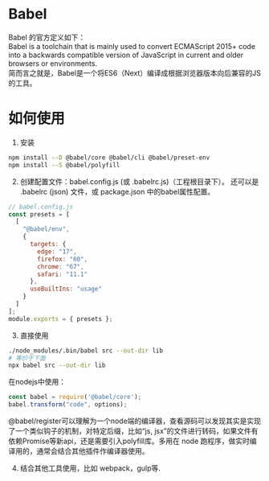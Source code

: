 # Babel
Babel 的官方定义如下：  
Babel is a toolchain that is mainly used to convert ECMAScript 2015+ code into a backwards compatible version of JavaScript in current and older browsers or environments.   
简而言之就是，Babel是一个将ES6（Next）编译成根据浏览器版本向后兼容的JS的工具。  

# 如何使用
1. 安装
```bash
npm install --D @babel/core @babel/cli @babel/preset-env
npm install --S @babel/polyfill
```
2. 创建配置文件：babel.config.js (或 .babelrc.js)（工程根目录下）。 
还可以是 .babelrc (json) 文件，或 package.json 中的babel属性配置。
```js
// babel.config.js
const presets = [
  [
    "@babel/env",
    {
      targets: {
        edge: "17",
        firefox: "60",
        chrome: "67",
        safari: "11.1"
      },
      useBuiltIns: "usage"
    }
  ]
];
module.exports = { presets };
```
3. 直接使用
```bash
./node_modules/.bin/babel src --out-dir lib
# 等价于下面
npx babel src --out-dir lib
```
在nodejs中使用：
```js
const babel = require('@babel/core');
babel.transform("code", options);
```
@babel/register可以理解为一个node端的编译器，查看源码可以发现其实是实现了一个类似钩子的机制，对特定后缀，比如“js, jsx”的文件进行转码，如果文件有依赖Promise等新api，还是需要引入polyfill库。多用在 node 跑程序，做实时编译用的，通常会结合其他插件作编译器使用。





4. 结合其他工具使用，比如 webpack，gulp等.

